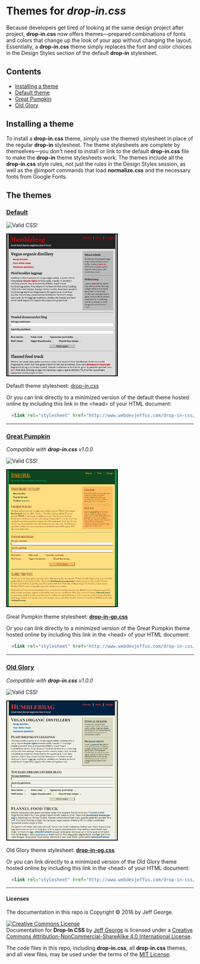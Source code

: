 # Themes for _drop-in.css_

Because developers get tired of looking at the same design project after project, **drop-in.css** now offers themes&mdash;prepared combinations of fonts and colors that change up the look of your app without changing the layout. Essentially, a **drop-in.css** theme simply replaces the font and color choices in the Design Styles section of the default **drop-in** stylesheet.

## Contents

- [Installing a theme](#installing-a-theme)
- [Default theme](#default)
- [Great Pumpkin](#great-pumpkin)
- [Old Glory](#old-glory)

## Installing a theme
To install a **drop-in.css** theme, simply use the themed stylesheet in place of the regular **drop-in** stylesheet. The theme stylesheets are complete by themselves&mdash;you don't need to install or link to the default **drop-in.css** file to make the **drop-in** theme stylesheets work. The themes include all the **drop-in.css** style rules, not just the rules in the Design Styles session, as well as the @import commands that load **normalize.css** and the necessary fonts from Google Fonts.

## The themes

### [Default](https://github.com/webdevjeffus/drop-in-css/blob/master/css/drop-in.css)

<p>
  <img style="border:0;width:88px;height:31px"
        src="http://jigsaw.w3.org/css-validator/images/vcss"
        alt="Valid CSS!" />
</p>

![Default Theme](https://github.com/webdevjeffus/drop-in-css/blob/master/img/default_theme.png "Default theme screenshot")

Default theme stylesheet: [drop-in.css](https://github.com/webdevjeffus/drop-in-css/blob/master/css/drop-in.css)

Or you can link directly to a minimized version of the default theme hosted online by including this link in the \<head> of your HTML document:
```html
  <link rel="stylesheet" href="http://www.webdevjeffus.com/drop-in-css/drop-in.min.css">
```

<hr>

### [Great Pumpkin](https://github.com/webdevjeffus/drop-in-css/blob/master/css/drop-in-gp.css)
_Compatible with **drop-in.css** v1.0.0_

<p>
  <img style="border:0;width:88px;height:31px"
        src="http://jigsaw.w3.org/css-validator/images/vcss"
        alt="Valid CSS!" />
</p>

![Great Pumpkin Theme](https://github.com/webdevjeffus/drop-in-css/blob/master/img/great_pumpkin_theme.png "Great Pumpkin theme screenshot")

Great Pumpkin theme stylesheet: [**drop-in-gp.css**](https://github.com/webdevjeffus/drop-in-css/blob/master/css/drop-in-gp.css)

Or you can link directly to a minimized version of the Great Pumpkin theme hosted online by including this link in the \<head> of your HTML document:
```html
  <link rel="stylesheet" href="http://www.webdevjeffus.com/drop-in-css/drop-in-gp.min.css">
```

<hr>

### [Old Glory](https://github.com/webdevjeffus/drop-in-css/blob/master/css/drop-in-og.css)
_Compatible with **drop-in.css** v1.0.0_

<p>
  <img style="border:0;width:88px;height:31px"
        src="http://jigsaw.w3.org/css-validator/images/vcss"
        alt="Valid CSS!" />
</p>

![Old Glory Theme](https://github.com/webdevjeffus/drop-in-css/blob/master/img/old_glory_theme.png "Old Glory theme screenshot")

Old Glory theme stylesheet: [**drop-in-og.css**](https://github.com/webdevjeffus/drop-in-css/blob/master/css/drop-in-og.css)

Or you can link directly to a minimized version of the Old Glory theme hosted online by including this link in the \<head> of your HTML document:
```html
  <link rel="stylesheet" href="http://www.webdevjeffus.com/drop-in-css/drop-in-og.min.css">
```

<hr>

#### Licenses

The documentation in this repo is Copyright &copy; 2016 by Jeff George.

<a rel="license" href="http://creativecommons.org/licenses/by-nc-sa/4.0/"><img alt="Creative Commons License" style="border-width:0" src="https://i.creativecommons.org/l/by-nc-sa/4.0/88x31.png" /></a><br /><span xmlns:dct="http://purl.org/dc/terms/" property="dct:title">Documentation for <b>Drop-In CSS</b></span> by
<a href="http://webdevjeff.us">Jeff George</a> is licensed under a <a rel="license" href="http://creativecommons.org/licenses/by-nc-sa/4.0/">Creative Commons Attribution-NonCommercial-ShareAlike 4.0 International License</a>.

The code files in this repo, including **drop-in.css**, all **drop-in.css** themes, and all view files, may be used under the terms of the [MIT License](https://opensource.org/licenses/MIT).


